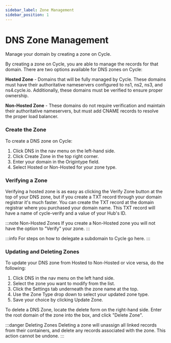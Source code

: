 ```yaml
---
sidebar_label: Zone Management
sidebar_position: 1
---
```


# DNS Zone Management
Manage your domain by creating a zone on Cycle.

By creating a zone on Cycle, you are able to manage the records for that domain. There are two options available for DNS zones on Cycle:

**Hosted Zone** - Domains that will be fully managed by Cycle. These domains must have their authoritative nameservers configured to ns1, ns2, ns3, and ns4.cycle.io. Additionally, these domains must be verified to ensure proper ownership.

**Non-Hosted Zone** - These domains do not require verification and maintain their authoritative nameservers, but must add CNAME records to resolve the proper load balancer.

### Create the Zone
To create a DNS zone on Cycle:

1. Click DNS in the nav menu on the left-hand side.
2. Click Create Zone in the top right corner.
3. Enter your domain in the Origintype field.
4. Select Hosted or Non-Hosted for your zone type.

### Verifying a Zone


Verifying a hosted zone is as easy as clicking the Verify Zone button at the top of your DNS zone, but if you create a TXT record through your domain registrar it's much faster. You can create the TXT record at the domain registrar where you purchased your domain name. This TXT record will have a name of cycle-verify and a value of your Hub's ID.

:::note Non-Hosted Zones
If you create a Non-Hosted zone you will not have the option to "Verify" your zone.
:::

:::info
For steps on how to delegate a subdomain to Cycle go here.
:::

### Updating and Deleting Zones
To update your DNS zone from Hosted to Non-Hosted or vice versa, do the following:

1. Click DNS in the nav menu on the left hand side.
2. Select the zone you want to modify from the list.
3. Click the Settings tab underneath the zone name at the top.
4. Use the Zone Type drop down to select your updated zone type.
5. Save your choice by clicking Update Zone.

To delete a DNS Zone, locate the delete form on the right-hand side. Enter the root domain of the zone into the box, and click "Delete Zone".

:::danger Deleting Zones
Deleting a zone will unassign all linked records from their containers, and delete any records associated with the zone. This action cannot be undone.
:::